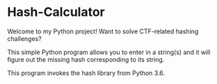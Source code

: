 # Hash-Calculator

Welcome to my Python project! Want to solve CTF-related hashing challenges?

This simple Python program allows you to enter in a string(s) and it will figure out the missing hash corresponding to its string.

This program invokes the hash library from Python 3.6.
